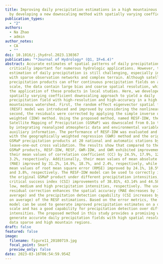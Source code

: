 ```yaml
---
title: Improving daily precipitation estimations in a high mountainous watershed
  by developing a new downscaling method with spatially varying coefficients
publication_types:
  - "2"
authors:
  - Na Zhao
  - admin
author_notes:
  - CA
  - ""
doi: 10.1016/j.jhydrol.2023.130367
publication: "*Journal of Hydrology* (Q1, IF=6.4)"
abstract: Accurate estimates of spatial patterns of daily precipitation are
  critically important for numerous hydrologic applications. However, the
  estimation of daily precipitation is still challenging, especially in regions
  with sparse observation networks and complex terrain. Although satellite
  precipitation products can offer continuous precipitation fields on a daily
  scale, the data contain large bias and coarse spatial resolution, which limit
  the application of these products in local studies. Here, we developed a new
  spatially varying coefficient downscaling approach to yield a daily
  precipitation field with high-resolution and high-accuracy in a high
  mountainous watershed. First, the random effect eigenvector spatial filtering
  (RESF) model was introduced and improved by considering the nonlinear term;
  second, the residuals were corrected by applying the simple inverse distance
  weighted (IDW) method. Using the proposed method, named RESF-IDW, the Global
  Satellite Mapping of Precipitation (GSMaP) was downscaled from 0.1o to 0.01o
  by integrating reanalyzed atmospheric data and environmental variables as
  auxiliary information. The performance of RESF-IDW was evaluated and compared
  with the geographically weighted regression (GWR) method and the original
  GSMaP precipitation products at 20 national and automatic stations by using
  leave-one-out cross validation. The results show that compared to the original
  GSMaP products, RESF-IDW, RESF, GWR-IDW, and GWR exhibited improvements in
  their mean values of correlation coefficient (CC) by 24.5%, 17.9%, 12.0%, and
  3.2%, respectively. Additionally, their mean values of mean absolute error
  (MAE) improved by 31.2%, 14.9%, 18.7%, and 2.4%, respectively, while their
  mean values of root mean square error (RMSE) improved by 24.1%, 18.5%, 9.6%,
  and 3.8%, respectively. The RESF-IDW model can be used to correctly improve
  the original GSMaP product under different precipitation intensities, with
  critical success index (CSI) improvements of 38.81%, 43.14% and 44.58% for
  low, medium and high precipitation intensities, respectively. The use of
  residual correction enhances the spatial accuracy (MAE decreases by 19.43% on
  average) and the precipitation detection capability (CSI increases by 12.09%
  on average) of the RESF estimations. Based on the error metrics, the RESF-IDW
  model can be used to generate improved precipitation estimates on a daily
  scale and has a good capability for precipitation detection over different
  intensities. The proposed method in this study provides a promising way to
  generate accurate daily precipitation fields with high spatial resolution over
  data sparse and high mountain regions.
draft: false
featured: false
image:
  filename: figure11_20180719.jpg
  focal_point: Smart
  preview_only: false
date: 2023-03-16T06:54:59.954Z
---
```

